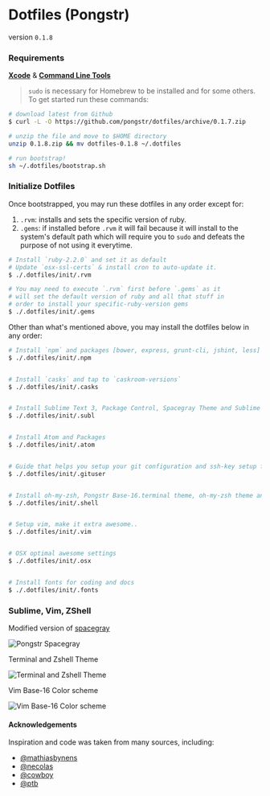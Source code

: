 Dotfiles (Pongstr)
========

version `0.1.8`

### Requirements

**[Xcode](https://developer.apple.com/xcode/)** &amp; **[Command Line Tools](https://developer.apple.com/downloads)**

> `sudo` is necessary for Homebrew to be installed and for some others. To get started run these commands:

```bash
# download latest from Github
$ curl -L -O https://github.com/pongstr/dotfiles/archive/0.1.7.zip

# unzip the file and move to $HOME directory
unzip 0.1.8.zip && mv dotfiles-0.1.8 ~/.dotfiles

# run bootstrap!
sh ~/.dotfiles/bootstrap.sh
```


### Initialize Dotfiles

Once bootstrapped, you may run these dotfiles in any order except for:

1. `.rvm`: installs and sets the specific version of ruby.
2. `.gems`: if installed before `.rvm` it will fail because it will install to
    the system's default path which will require you to `sudo` and defeats the
    purpose of not using it everytime.

```bash
# Install `ruby-2.2.0` and set it as default
# Update `osx-ssl-certs` & install cron to auto-update it.
$ ./.dotfiles/init/.rvm

# You may need to execute `.rvm` first before `.gems` as it
# will set the default version of ruby and all that stuff in
# order to install your specific-ruby-version gems
$ ./.dotfiles/init/.gems
```

Other than what's mentioned above, you may install the dotfiles below in any order:

```bash
# Install `npm` and packages [bower, express, grunt-cli, jshint, less]
$ ./.dotfiles/init/.npm


# Install `casks` and tap to `caskroom-versions`
$ ./.dotfiles/init/.casks


# Install Sublime Text 3, Package Control, Spacegray Theme and Sublime Text Packages
$ ./.dotfiles/init/.subl


# Install Atom and Packages
$ ./.dotfiles/init/.atom


# Guide that helps you setup your git configuration and ssh-key setup for Github and Bitbucket
$ ./.dotfiles/init/.gituser


# Install oh-my-zsh, Pongstr Base-16.terminal theme, oh-my-zsh theme and configs
$ ./.dotfiles/init/.shell


# Setup vim, make it extra awesome..
$ ./.dotfiles/init/.vim


# OSX optimal awesome settings
$ ./.dotfiles/init/.osx


# Install fonts for coding and docs
$ ./.dotfiles/init/.fonts
```

### Sublime, Vim, ZShell

Modified version of [spacegray](http://github.com/kkga/spacegray.git)

![Pongstr Spacegray](http://i.imgur.com/ejGME1z.png)


Terminal and Zshell Theme

![Terminal and Zshell Theme](http://i.imgur.com/Wc9hZiw.png)

Vim Base-16 Color scheme

![Vim Base-16 Color scheme](http://i.imgur.com/ZORdYxI.png)

#### Acknowledgements

Inspiration and code was taken from many sources, including:

  - [@mathiasbynens](https://github.com/mathiasbynens/dotfiles)
  - [@necolas](https://github.com/necolas/dotfiles)
  - [@cowboy](https://twitter.com/cowboy/dotfiles/)
  - [@ptb](https://github.com/ptb/Mac-OS-X-Lion-Setup)
